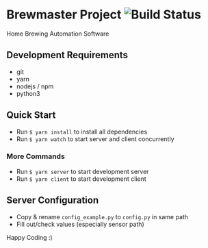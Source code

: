 # Brewmaster Project ![Build Status](https://travis-ci.com/scip92/brewmaster.svg?branch=master)

Home Brewing Automation Software

## Development Requirements

* git
* yarn
* nodejs / npm
* python3

## Quick Start

* Run `$ yarn install` to install all dependencies
* Run `$ yarn watch` to start server and client concurrently

### More Commands

* Run `$ yarn server` to start development server
* Run `$ yarn client` to start development client

## Server Configuration

* Copy & rename `config_example.py` to `config.py` in same path
* Fill out/check values (especially sensor path)

Happy Coding :)